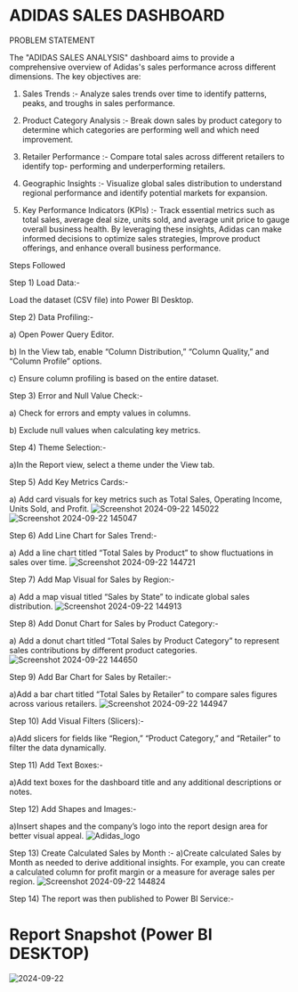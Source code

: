 
# ADIDAS SALES DASHBOARD


PROBLEM STATEMENT

The "ADIDAS SALES ANALYSIS" dashboard aims to provide a comprehensive overview of Adidas's sales performance across different dimensions. The key objectives are:

1. Sales Trends :- Analyze sales trends over time to identify patterns, peaks, and troughs in sales performance.

2. Product Category Analysis :- Break down sales by product category to determine which categories are performing well and which need improvement.

3. Retailer Performance :- Compare total sales across different retailers to identify top- performing and underperforming retailers.

4. Geographic Insights :- Visualize global sales distribution to understand regional performance and identify potential markets for expansion.

5. Key Performance Indicators (KPIs) :- Track essential metrics such as total sales, average deal size, units sold, and average unit price to gauge overall business health. By leveraging these insights, Adidas can make informed decisions to optimize sales strategies, Improve product offerings, and enhance overall business performance.

Steps Followed 

Step 1) Load Data:-

Load the dataset (CSV file) into Power BI Desktop.

Step 2) Data Profiling:-

a) Open Power Query Editor.

b) In the View tab, enable “Column Distribution,” “Column Quality,” and “Column Profile” options.

c) Ensure column profiling is based on the entire dataset.

Step 3) Error and Null Value Check:-

a) Check for errors and empty values in columns.

b) Exclude null values when calculating key metrics.

Step 4) Theme Selection:-

a)In the Report view, select a theme under the View tab.

Step 5) Add Key Metrics Cards:-

a) Add card visuals for key metrics such as Total Sales, Operating Income, Units Sold, and Profit.
![Screenshot 2024-09-22 145022](https://github.com/user-attachments/assets/0ecb26ff-61a1-4651-acc2-c77a55e56bee)
![Screenshot 2024-09-22 145047](https://github.com/user-attachments/assets/0c53085c-207d-4a05-ac83-e6867ffccb4f)

Step 6) Add Line Chart for Sales Trend:-

a) Add a line chart titled “Total Sales by Product” to show fluctuations in sales over time.
![Screenshot 2024-09-22 144721](https://github.com/user-attachments/assets/cdca9eb6-853f-4661-9333-a06c914d5ec4)

Step 7) Add Map Visual for Sales by Region:-

a) Add a map visual titled “Sales by State” to indicate global sales distribution.
![Screenshot 2024-09-22 144913](https://github.com/user-attachments/assets/c29ae30d-7239-4edc-a6f4-6cdbc192499a)

Step 8) Add Donut Chart for Sales by Product Category:-

a) Add a donut chart titled “Total Sales by Product Category” to represent sales contributions by different product categories.
![Screenshot 2024-09-22 144650](https://github.com/user-attachments/assets/59859d0e-46a0-45fb-82eb-786188cd1147)

Step 9) Add Bar Chart for Sales by Retailer:-

a)Add a bar chart titled “Total Sales by Retailer” to compare sales figures across various retailers.
![Screenshot 2024-09-22 144947](https://github.com/user-attachments/assets/fffd7228-3350-486c-997b-09f701b3ac1b)

Step 10) Add Visual Filters (Slicers):-

a)Add slicers for fields like “Region,” “Product Category,” and “Retailer” to filter the data dynamically.

Step 11) Add Text Boxes:-

a)Add text boxes for the dashboard title and any additional descriptions or notes.

Step 12) Add Shapes and Images:-

a)Insert shapes and the company’s logo into the report design area for better visual appeal.
![Adidas_logo](https://github.com/user-attachments/assets/91004a08-7830-4e4e-9e12-84ff499d848a)

Step 13) Create Calculated Sales by Month :-
a)Create calculated Sales by Month as needed to derive additional insights. For example, you can create a calculated column for profit margin or a measure for average sales per region.
![Screenshot 2024-09-22 144824](https://github.com/user-attachments/assets/2e3ee857-d3ce-4d0b-86ff-1f14089e30b1)

Step 14) The report was then published to Power BI Service:-


 
 # Report Snapshot (Power BI DESKTOP)

 
![2024-09-22](https://github.com/user-attachments/assets/5de2b8f6-d40e-4524-bb85-3c618b81749b)


